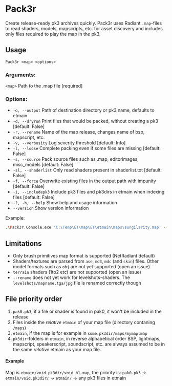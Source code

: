 # Pack3r

Create release-ready pk3 archives quickly. Pack3r uses Radiant `.map`-files to read shaders, models, mapscripts, etc. for asset discovery and includes only files required to play the map in the pk3.

## Usage
`Pack3r <map> <options>`

### Arguments:
`<map>`  Path to the .map file [required]

### Options:
+ `-o, --output` Path of destination directory or pk3 name, defaults to etmain
+ `-d, --dryrun` Print files that would be packed, without creating a pk3 [default: False]
+ `-r, --rename` Name of the map release, changes name of bsp, mapscript, etc.
+ `-v, --verbosity` Log severity threshold [default: Info]
+ `-l, --loose` Complete packing even if some files are missing [default: False]
+ `-s, --source` Pack source files such as .map, editorimages, misc_models [default: False]
+ `-sl, --shaderlist` Only read shaders present in shaderlist.txt [default: False]
+ `-f, --force` Overwrite existing files in the output path with impunity [default: False]
+ `-i, --includepk3` Include pk3 files and pk3dirs in etmain when indexing files [default: False]
+ `-?, -h, --help` Show help and usage information
+ `--version` Show version information

Example:

```bash
.\Pack3r.Console.exe 'C:\Temp\ET\map\ET\etmain\maps\sungilarity.map' --o 'C:\Temp\test.pk3'
```

## Limitations
- Only brush primitives map format is supported (NetRadiant default)
- Shaders/textures are parsed from `ase`, `md3`, `mdc` (and `skin`) files. Other model formats such as `obj` are not yet supported (open an issue).
- `terrain` shaders (1to2 etc) are not supported (open an issue)
- `--rename` does not yet work for levelshots-shaders. The `levelshots/mapname.tga/jpg` file is renamed correctly though

## File priority order
1. `pak0.pk3`, if a file or shader is found in pak0, it won't be included in the release
2. Files inside the _relative_ `etmain` of your map file (directory contaning `/maps`)
3. `etmain`, if the map is for example in `some.pk3dir/maps/mymap.map`
4. `pk3dir`-folders in `etmain`, in reverse alphabetical order
BSP, lightmaps, mapscript, speakerscript, soundscript, etc. are always assumed to be in the same _relative_ etmain as your map file.

#### Example
Map is `etmain/void.pk3dir/void_b1.map`, the priority is:
  `pak0.pk3` -> `etmain/void.pk3dir/` -> `etmain/` -> any pk3 files in etmain
